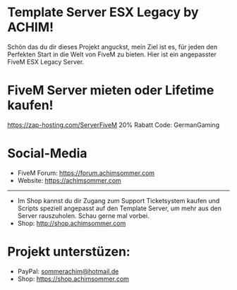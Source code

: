 # Template Server ESX Legacy by ACHIM!

Schön das du dir dieses Projekt anguckst, mein Ziel ist es, für jeden den Perfekten Start in die Welt von FiveM zu bieten. Hier ist ein angepasster FiveM ESX Legacy Server. 

# FiveM Server mieten oder Lifetime kaufen!
https://zap-hosting.com/ServerFiveM
20% Rabatt Code: GermanGaming

# Social-Media

- FiveM Forum: https://forum.achimsommer.com
- Website: https://achimsommer.com
-----------------------------------------
- Im Shop kannst du dir Zugang zum Support Ticketsystem kaufen und Scripts speziell angepasst auf den Template Server, um mehr aus den Server rauszuholen. Schau gerne mal vorbei.
- Shop: http://shop.achimsommer.com

# Projekt unterstüzen:
- PayPal: sommerachim@hotmail.de
- Shop: https://shop.achimsommer.com
